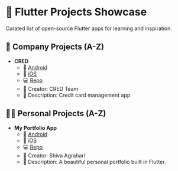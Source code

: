 # 🚀 Flutter Projects Showcase

Curated list of open-source Flutter apps for learning and inspiration.

## 🏢 Company Projects (A-Z)

- **CRED**
  - 📱 [Android](https://play.google.com/store/apps/details?id=com.cred.club)
  - 🍎 [iOS](https://apps.apple.com/in/app/cred/id1424942477)
  - 💻 [Repo](https://github.com/example/cred)
  - 👤 Creator: CRED Team
  - 📝 Description: Credit card management app

## 👨‍💻 Personal Projects (A-Z)

- **My Portfolio App**
  - 📱 [Android](https://play.google.com/store/apps/details?id=com.myportfolio.app)
  - 🍎 [iOS](https://apps.apple.com/app/id1234567890)
  - 💻 [Repo](https://github.com/username/portfolio)
  - 👤 Creator: Shiva Agrahari
  - 📝 Description: A beautiful personal portfolio built in Flutter.

